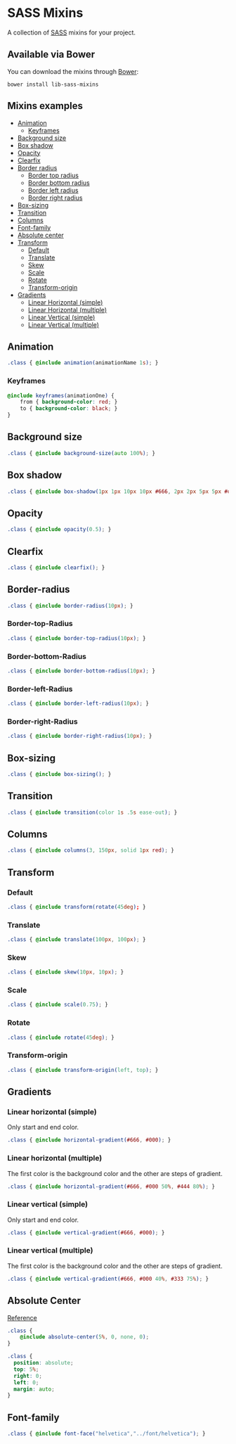 SASS Mixins
===========

A collection of [SASS](http://sass-lang.com/ "SASS") mixins for your project.

## Available via Bower

You can download the mixins through [Bower](http://bower.io "Bower"):
```
bower install lib-sass-mixins
```

## Mixins examples

* [Animation](#animation)
   * [Keyframes](#keyframes)
* [Background size](#background-size)
* [Box shadow](#box-shadow)
* [Opacity](#opacity)
* [Clearfix](#clearfix)
* [Border radius](#border-radius)
    * [Border top radius](#border-top-radius)
    * [Border bottom radius](#border-bottom-radius)
    * [Border left radius](#border-left-radius)
    * [Border right radius](#border-right-radius)
* [Box-sizing](#box-sizing)
* [Transition](#transition)
* [Columns](#columns)
* [Font-family](#font-family)
* [Absolute center](#absolute-center)
* [Transform](#transform)
    * [Default](#default)
    * [Translate](#translate)
    * [Skew](#skew)
    * [Scale](#scale)
    * [Rotate](#rotate)
    * [Transform-origin](#transform-origin)
* [Gradients](#gradients)
    * [Linear Horizontal (simple)](#linear-horizontal-simple)
    * [Linear Horizontal (multiple)](#linear-horizontal-multiple)
    * [Linear Vertical (simple)](#linear-vertical-simple)
    * [Linear Vertical (multiple)](#linear-vertical-multiple)

## Animation

```scss
.class { @include animation(animationName 1s); }
```

### Keyframes

```scss
@include keyframes(animationOne) {
    from { background-color: red; }
    to { background-color: black; }
}
```

## Background size

```scss
.class { @include background-size(auto 100%); }
```

## Box shadow

```scss
.class { @include box-shadow(1px 1px 10px 10px #666, 2px 2px 5px 5px #ddd inset); }
```

## Opacity

```scss
.class { @include opacity(0.5); }
```

## Clearfix

```scss
.class { @include clearfix(); }
```

## Border-radius

```scss
.class { @include border-radius(10px); }
```

### Border-top-Radius

```scss
.class { @include border-top-radius(10px); }
```

### Border-bottom-Radius

```scss
.class { @include border-bottom-radius(10px); }
```

### Border-left-Radius

```scss
.class { @include border-left-radius(10px); }
```

### Border-right-Radius

```scss
.class { @include border-right-radius(10px); }
```
## Box-sizing

```scss
.class { @include box-sizing(); }
```

## Transition

```scss
.class { @include transition(color 1s .5s ease-out); }
```

## Columns

```scss
.class { @include columns(3, 150px, solid 1px red); }
```

## Transform

### Default

```scss
.class { @include transform(rotate(45deg); }
```

### Translate

```scss
.class { @include translate(100px, 100px); }
```

### Skew

```scss
.class { @include skew(10px, 10px); }
```

### Scale

```scss
.class { @include scale(0.75); }
```

### Rotate

```scss
.class { @include rotate(45deg); }
```

### Transform-origin

```scss
.class { @include transform-origin(left, top); }
```

## Gradients

### Linear horizontal (simple)

Only start and end color.

```scss
.class { @include horizontal-gradient(#666, #000); }
```

### Linear horizontal (multiple)

The first color is the background color and the other are steps of gradient.

```scss
.class { @include horizontal-gradient(#666, #000 50%, #444 80%); }
```

### Linear vertical (simple)

Only start and end color.

```scss
.class { @include vertical-gradient(#666, #000); }
```

### Linear vertical (multiple)

The first color is the background color and the other are steps of gradient.

```scss
.class { @include vertical-gradient(#666, #000 40%, #333 75%); }
```

## Absolute Center
[Reference](http://codepen.io/shshaw/full/gEiDt)

```scss
.class {
    @include absolute-center(5%, 0, none, 0);
}
```

```css
.class {
  position: absolute;
  top: 5%;
  right: 0;
  left: 0;
  margin: auto;
}
```

## Font-family

```scss
.class { @include font-face("helvetica","../font/helvetica"); }
```
